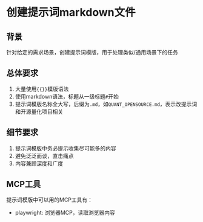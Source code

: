 # 创建提示词markdown文件

## 背景

针对给定的需求场景，创建提示词模版，用于处理类似/通用场景下的任务

## 总体要求

1. 大量使用`{{}}`模版语法
2. 使用markdown语法，标题从一级标题`#`开始
3. 提示词模版名称全大写，后缀为`.md`，如`QUANT_OPENSOURCE.md`，表示改提示词和开源量化项目相关

## 细节要求

1. 提示词模版中务必提示收集尽可能多的内容
2. 避免泛泛而谈，直击痛点
3. 内容兼顾深度和广度


## MCP工具

提示词模版中可以用的MCP工具有：

* playwright: 浏览器MCP，读取浏览器内容
